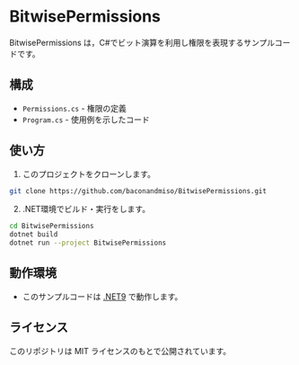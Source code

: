# BitwisePermissions

BitwisePermissions は，C#でビット演算を利用し権限を表現するサンプルコードです。  

## 構成
- `Permissions.cs` - 権限の定義
- `Program.cs` - 使用例を示したコード

## 使い方
1. このプロジェクトをクローンします。
  ```bash
  git clone https://github.com/baconandmiso/BitwisePermissions.git
  ```

2. .NET環境でビルド・実行をします。
  ```bash
  cd BitwisePermissions
  dotnet build
  dotnet run --project BitwisePermissions
  ```

## 動作環境
- このサンプルコードは [.NET9](https://dotnet.microsoft.com/ja-jp/download) で動作します。

## ライセンス
このリポジトリは MIT ライセンスのもとで公開されています。
